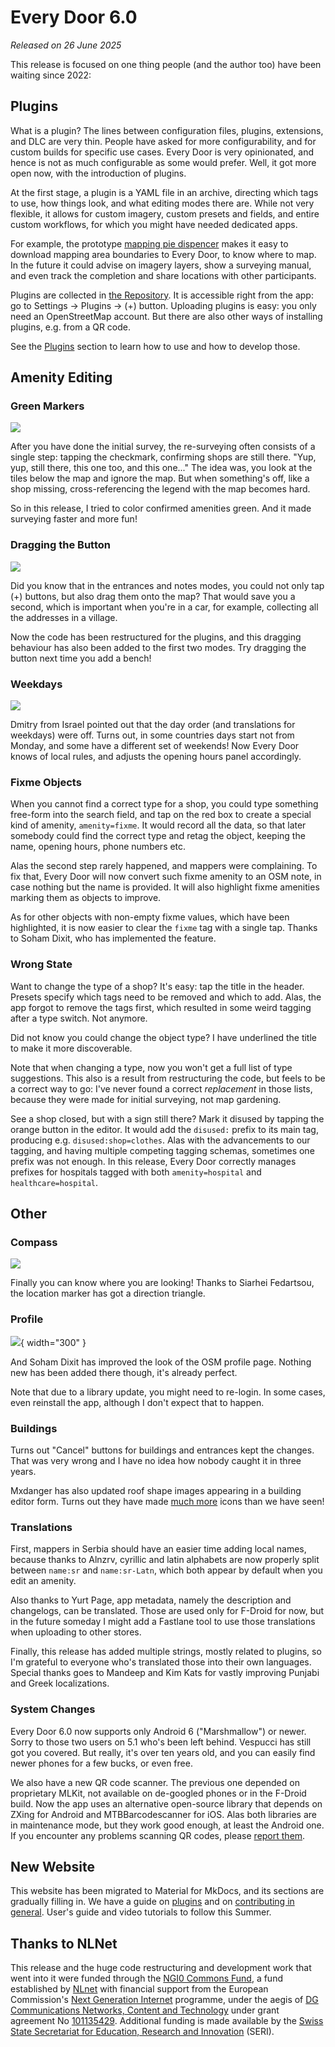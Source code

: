 # Every Door 6.0

_Released on 26 June 2025_

This release is focused on one thing people (and the author too) have been waiting since 2022:

## Plugins

What is a plugin? The lines between configuration files, plugins, extensions,
and DLC are very thin. People have asked for more configurability, and for
custom builds for specific use cases. Every Door is very opinionated, and
hence is not as much configurable as some would prefer. Well, it got
more open now, with the introduction of plugins.

At the first stage, a plugin is a YAML file in an archive, directing which
tags to use, how things look, and what editing modes there are. While not
very flexible, it allows for custom imagery, custom presets and fields, and
entire custom workflows, for which you might have needed dedicated apps.

For example, the prototype [mapping pie dispencer](https://pie.osmz.ee/1)
makes it easy to download mapping area boundaries to Every Door, to know
where to map. In the future it could advise on imagery layers, show
a surveying manual, and even track the completion and share locations
with other participants.

Plugins are collected in [the Repository](https://plugins.every-door.app/).
It is accessible right from the app: go to Settings → Plugins → (+) button.
Uploading plugins is easy: you only need an OpenStreetMap account. But
there are also other ways of installing plugins, e.g. from a QR code.

See the [Plugins](../../plugins/index.md) section to learn how to use and how
to develop those.

## Amenity Editing

### Green Markers

![](ed6-confirm.avif)

After you have done the initial survey, the re-surveying often consists
of a single step: tapping the checkmark, confirming shops are still there.
"Yup, yup, still there, this one too, and this one..." The idea was, you look
at the tiles below the map and ignore the map. But when something's off, like
a shop missing, cross-referencing the legend with the map becomes hard.

So in this release, I tried to color confirmed amenities green. And it
made surveying faster and more fun!

### Dragging the Button

![](ed6-drag.avif)

Did you know that in the entrances and notes modes, you could not only tap
(+) buttons, but also drag them onto the map? That would save you a second,
which is important when you're in a car, for example, collecting all the
addresses in a village.

Now the code has been restructured for the plugins, and this dragging
behaviour has also been added to the first two modes. Try dragging the button
next time you add a bench!

### Weekdays

![](ed6-weekdays.png)

Dmitry from Israel pointed out that the day order (and translations for
weekdays) were off. Turns out, in some countries days start not from
Monday, and some have a different set of weekends! Now Every Door knows
of local rules, and adjusts the opening hours panel accordingly.

### Fixme Objects

When you cannot find a correct type for a shop, you could type something
free-form into the search field, and tap on the red box to create
a special kind of amenity, `amenity=fixme`. It would record all the data,
so that later somebody could find the correct type and retag the object,
keeping the name, opening hours, phone numbers etc.

Alas the second step rarely happened, and mappers were complaining. To fix
that, Every Door will now convert such fixme amenity to an OSM note, in case
nothing but the name is provided. It will also highlight fixme amenities
marking them as objects to improve.

As for other objects with non-empty fixme values, which have been highlighted,
it is now easier to clear the `fixme` tag with a single tap. Thanks to Soham
Dixit, who has implemented the feature.

### Wrong State

Want to change the type of a shop? It's easy: tap the title in the header.
Presets specify which tags need to be removed and which to add. Alas, the
app forgot to remove the tags first, which resulted in some weird tagging
after a type switch. Not anymore.

Did not know you could change the object type? I have underlined the title
to make it more discoverable.

Note that when changing a type, now you won't get a full list of type suggestions.
This also is a result from restructuring the code, but feels to be a correct
way to go: I've never found a correct _replacement_ in those lists, because
they were made for initial surveying, not map gardening.

See a shop closed, but with a sign still there? Mark it disused by tapping
the orange button in the editor. It would add the `disused:` prefix to
its main tag, producing e.g. `disused:shop=clothes`. Alas with the
advancements to our tagging, and having multiple competing tagging
schemas, sometimes one prefix was not enough. In this release, Every Door
correctly manages prefixes for hospitals tagged with both `amenity=hospital`
and `healthcare=hospital`.

## Other

### Compass

![](ed6-compass.avif)

Finally you can know where you are looking! Thanks to Siarhei Fedartsou,
the location marker has got a direction triangle.

### Profile

![](ed6-profile.png){ width="300" }

And Soham Dixit has improved the look of the OSM profile page. Nothing
new has been added there though, it's already perfect.

Note that due to a library update, you might need to re-login. In some
cases, even reinstall the app, although I don't expect that to happen.

### Buildings

Turns out "Cancel" buttons for buildings and entrances kept the changes.
That was very wrong and I have no idea how nobody caught it in three years.

Mxdanger has also updated roof shape images appearing in a building
editor form. Turns out they have made
[much more](https://commons.wikimedia.org/wiki/Category:Illustrations_of_roof_forms_(red_on_grey)) icons than we have seen!

### Translations

First, mappers in Serbia should have an easier time adding local names,
because thanks to Alnzrv, cyrillic and latin alphabets are now properly
split between `name:sr` and `name:sr-Latn`, which both appear by default
when you edit an amenity.

Also thanks to Yurt Page, app metadata, namely the description and changelogs,
can be translated. Those are used only for F-Droid for now, but in the future
someday I might add a Fastlane tool to use those translations when uploading
to other stores.

Finally, this release has added multiple strings, mostly related to plugins,
so I'm grateful to everyone who's translated those into their own languages.
Special thanks goes to Mandeep and Kim Kats for vastly improving Punjabi and
Greek localizations.

### System Changes

Every Door 6.0 now supports only Android 6 ("Marshmallow") or newer. Sorry to those two
users on 5.1 who's been left behind. Vespucci has still got you covered. But really,
it's over ten years old, and you can easily find newer phones for a few bucks,
or even free.

We also have a new QR code scanner. The previous one depended on proprietary MLKit,
not available on de-googled phones or in the F-Droid build. Now the app uses
an alternative open-source library that depends on ZXing for Android and
MTBBarcodescanner for iOS. Alas both libraries are in maintenance mode, but
they work good enough, at least the Android one. If you encounter any problems
scanning QR codes, please [report them](../../develop/bugs.md).

## New Website

This website has been migrated to Material for MkDocs, and its sections
are gradually filling in. We have a guide on [plugins](../../plugins/index.md)
and on [contributing in general](../../develop/index.md). User's guide and
video tutorials to follow this Summer.

## Thanks to NLNet

This release and the huge code restructuring and development work that went into it
were funded through the [NGI0 Commons Fund](https://nlnet.nl/commonsfund), a fund
established by [NLnet](https://nlnet.nl) with financial support from the
European Commission's [Next Generation Internet](https://ngi.eu) programme,
under the aegis of
[DG Communications Networks, Content and Technology](https://commission.europa.eu/about-european-commission/departments-and-executive-agencies/communications-networks-content-and-technology_en)
under grant agreement No [101135429](https://cordis.europa.eu/project/id/101135429).
Additional funding is made available by the
[Swiss State Secretariat for Education, Research and Innovation](https://www.sbfi.admin.ch/sbfi/en/home.html) (SERI).
